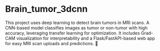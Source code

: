 # Brain_tumor_3dcnn
This project uses deep learning to detect brain tumors in MRI scans. A CNN-based model classifies images as tumor or non-tumor with high accuracy, leveraging transfer learning for optimization. It includes Grad-CAM visualization for interpretability and a Flask/FastAPI-based web app for easy MRI scan uploads and predictions. 🚀
